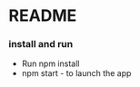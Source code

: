 <h1>README</h1>

<h3>install and run</h3>
<ul>
  <li>Run npm install</li>
  <li>npm start - to launch the app</li>
</ul>
